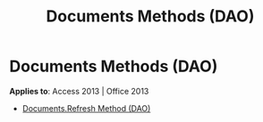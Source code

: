 ﻿---
title: Documents Methods (DAO)
TOCTitle: Methods
ms:assetid: f14bb7b0-f8c5-49cb-ae06-b7c721d62673
ms:mtpsurl: https://msdn.microsoft.com/library/Dn180031(v=office.15)
ms:contentKeyID: 52074981
ms.date: 09/18/2015
mtps_version: v=office.15
---

# Documents Methods (DAO)


**Applies to**: Access 2013 | Office 2013



  - [Documents.Refresh Method (DAO)](documents-refresh-method-dao.md)

